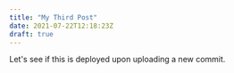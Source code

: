 ```yaml
---
title: "My Third Post"
date: 2021-07-22T12:18:23Z
draft: true
---
```


Let's see if this is deployed upon uploading a new commit.